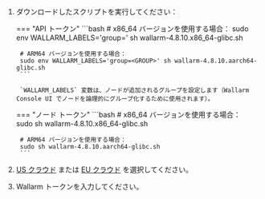 1. ダウンロードしたスクリプトを実行してください：

    === "API トークン"
        ```bash
        # x86_64 バージョンを使用する場合：
        sudo env WALLARM_LABELS='group=<GROUP>' sh wallarm-4.8.10.x86_64-glibc.sh

        # ARM64 バージョンを使用する場合：
        sudo env WALLARM_LABELS='group=<GROUP>' sh wallarm-4.8.10.aarch64-glibc.sh
        ```        

        `WALLARM_LABELS` 変数は、ノードが追加されるグループを設定します（Wallarm Console UI でノードを論理的にグループ化するために使用されます）。

    === "ノード トークン"
        ```bash
        # x86_64 バージョンを使用する場合：
        sudo sh wallarm-4.8.10.x86_64-glibc.sh

        # ARM64 バージョンを使用する場合：
        sudo sh wallarm-4.8.10.aarch64-glibc.sh
        ```

1. [US クラウド](https://us1.my.wallarm.com/) または [EU クラウド](https://my.wallarm.com/) を選択してください。
1. Wallarm トークンを入力してください。